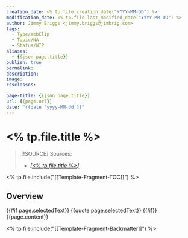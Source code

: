 ```yaml
---
creation_date: <% tp.file.creation_date("YYYY-MM-DD") %>
modification_date: <% tp.file.last_modified_date("YYYY-MM-DD") %>
author: Jimmy Briggs <jimmy.briggs@jimbrig.com>
tags:
  - Type/WebClip
  - Topic/NA
  - Status/WIP
aliases:
  - {{json page.title}}
publish: true
permalink:
description:
image:
cssclasses:

page-title: {{json page.title}}
url: {{page.url}}
date: "{{date 'yyyy-MM-dd'}}"
---
```


# <% tp.file.title %>

> [!SOURCE] Sources:
> - *[[<% tp.file.title %>]]({{page.url}})*

<% tp.file.include("[[Template-Fragment-TOC]]") %>

## Overview

{{#if page.selectedText}}
{{quote page.selectedText}}
{{/if}}
{{page.content}}

<% tp.file.include("[[Template-Fragment-Backmatter]]") %>